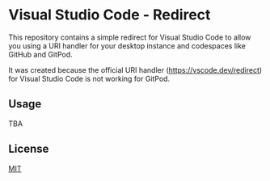 # Visual Studio Code - Redirect

This repository contains a simple redirect for Visual Studio Code to allow you using a URI handler for your desktop instance and codespaces like GitHub and GitPod.

It was created because the official URI handler (https://vscode.dev/redirect) for Visual Studio Code is not working for GitPod.

## Usage

TBA

## License

[MIT](LICENSE)